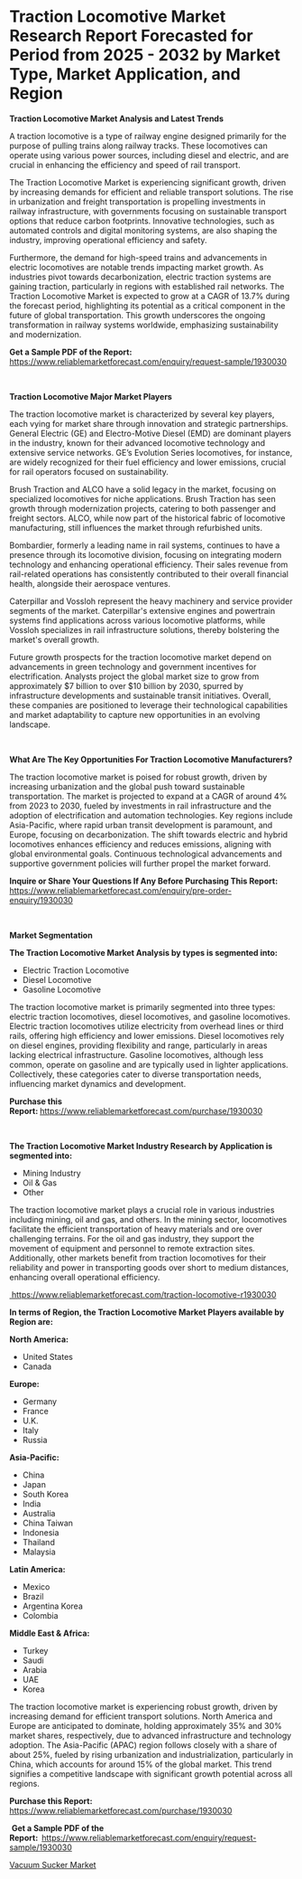 <p><h1>Traction Locomotive Market Research Report Forecasted for Period from 2025 -  2032 by Market Type, Market Application, and Region</h1></p><p><strong>Traction Locomotive Market Analysis and Latest Trends</strong></p>
<p><p>A traction locomotive is a type of railway engine designed primarily for the purpose of pulling trains along railway tracks. These locomotives can operate using various power sources, including diesel and electric, and are crucial in enhancing the efficiency and speed of rail transport. </p><p>The Traction Locomotive Market is experiencing significant growth, driven by increasing demands for efficient and reliable transport solutions. The rise in urbanization and freight transportation is propelling investments in railway infrastructure, with governments focusing on sustainable transport options that reduce carbon footprints. Innovative technologies, such as automated controls and digital monitoring systems, are also shaping the industry, improving operational efficiency and safety.</p><p>Furthermore, the demand for high-speed trains and advancements in electric locomotives are notable trends impacting market growth. As industries pivot towards decarbonization, electric traction systems are gaining traction, particularly in regions with established rail networks. The Traction Locomotive Market is expected to grow at a CAGR of 13.7% during the forecast period, highlighting its potential as a critical component in the future of global transportation. This growth underscores the ongoing transformation in railway systems worldwide, emphasizing sustainability and modernization.</p></p>
<p><strong>Get a Sample PDF of the Report:&nbsp;</strong> <a href="https://www.reliablemarketforecast.com/enquiry/request-sample/1930030?utm_campaign=2454&utm_medium=2&utm_source=Github&utm_content=ia&utm_term=23022025&utm_id=traction-locomotive">https://www.reliablemarketforecast.com/enquiry/request-sample/1930030</a></p>
<p>&nbsp;</p>
<p><strong>Traction Locomotive Major Market Players</strong></p>
<p><p>The traction locomotive market is characterized by several key players, each vying for market share through innovation and strategic partnerships. General Electric (GE) and Electro-Motive Diesel (EMD) are dominant players in the industry, known for their advanced locomotive technology and extensive service networks. GE’s Evolution Series locomotives, for instance, are widely recognized for their fuel efficiency and lower emissions, crucial for rail operators focused on sustainability.</p><p>Brush Traction and ALCO have a solid legacy in the market, focusing on specialized locomotives for niche applications. Brush Traction has seen growth through modernization projects, catering to both passenger and freight sectors. ALCO, while now part of the historical fabric of locomotive manufacturing, still influences the market through refurbished units.</p><p>Bombardier, formerly a leading name in rail systems, continues to have a presence through its locomotive division, focusing on integrating modern technology and enhancing operational efficiency. Their sales revenue from rail-related operations has consistently contributed to their overall financial health, alongside their aerospace ventures.</p><p>Caterpillar and Vossloh represent the heavy machinery and service provider segments of the market. Caterpillar's extensive engines and powertrain systems find applications across various locomotive platforms, while Vossloh specializes in rail infrastructure solutions, thereby bolstering the market's overall growth.</p><p>Future growth prospects for the traction locomotive market depend on advancements in green technology and government incentives for electrification. Analysts project the global market size to grow from approximately $7 billion to over $10 billion by 2030, spurred by infrastructure developments and sustainable transit initiatives. Overall, these companies are positioned to leverage their technological capabilities and market adaptability to capture new opportunities in an evolving landscape.</p></p>
<p>&nbsp;</p>
<p><strong>What Are The Key Opportunities For Traction Locomotive Manufacturers?</strong></p>
<p><p>The traction locomotive market is poised for robust growth, driven by increasing urbanization and the global push toward sustainable transportation. The market is projected to expand at a CAGR of around 4% from 2023 to 2030, fueled by investments in rail infrastructure and the adoption of electrification and automation technologies. Key regions include Asia-Pacific, where rapid urban transit development is paramount, and Europe, focusing on decarbonization. The shift towards electric and hybrid locomotives enhances efficiency and reduces emissions, aligning with global environmental goals. Continuous technological advancements and supportive government policies will further propel the market forward.</p></p>
<p><strong>Inquire or Share Your Questions If Any Before Purchasing This Report:</strong> <a href="https://www.reliablemarketforecast.com/enquiry/pre-order-enquiry/1930030?utm_campaign=2454&utm_medium=2&utm_source=Github&utm_content=ia&utm_term=23022025&utm_id=traction-locomotive">https://www.reliablemarketforecast.com/enquiry/pre-order-enquiry/1930030</a></p>
<p>&nbsp;</p>
<p><strong>Market Segmentation</strong></p>
<p><strong>The Traction Locomotive Market Analysis by types is segmented into:</strong></p>
<p><ul><li>Electric Traction Locomotive</li><li>Diesel Locomotive</li><li>Gasoline Locomotive</li></ul></p>
<p><p>The traction locomotive market is primarily segmented into three types: electric traction locomotives, diesel locomotives, and gasoline locomotives. Electric traction locomotives utilize electricity from overhead lines or third rails, offering high efficiency and lower emissions. Diesel locomotives rely on diesel engines, providing flexibility and range, particularly in areas lacking electrical infrastructure. Gasoline locomotives, although less common, operate on gasoline and are typically used in lighter applications. Collectively, these categories cater to diverse transportation needs, influencing market dynamics and development.</p></p>
<p><strong>Purchase this Report:&nbsp;</strong><a href="https://www.reliablemarketforecast.com/purchase/1930030?utm_campaign=2454&utm_medium=2&utm_source=Github&utm_content=ia&utm_term=23022025&utm_id=traction-locomotive">https://www.reliablemarketforecast.com/purchase/1930030</a></p>
<p>&nbsp;</p>
<p><strong>The Traction Locomotive Market Industry Research by Application is segmented into:</strong></p>
<p><ul><li>Mining Industry</li><li>Oil & Gas</li><li>Other</li></ul></p>
<p><p>The traction locomotive market plays a crucial role in various industries including mining, oil and gas, and others. In the mining sector, locomotives facilitate the efficient transportation of heavy materials and ore over challenging terrains. For the oil and gas industry, they support the movement of equipment and personnel to remote extraction sites. Additionally, other markets benefit from traction locomotives for their reliability and power in transporting goods over short to medium distances, enhancing overall operational efficiency.</p></p>
<p><a href="https://www.reliablemarketforecast.com/traction-locomotive-r1930030?utm_campaign=2454&utm_medium=2&utm_source=Github&utm_content=ia&utm_term=23022025&utm_id=traction-locomotive">&nbsp;https://www.reliablemarketforecast.com/traction-locomotive-r1930030</a></p>
<p><strong>In terms of Region, the Traction Locomotive Market Players available by Region are:</strong></p>
<p>
    <p> <strong> North America: </strong>
        <ul>
            <li>United States</li>
            <li>Canada</li>
        </ul>
        </p> 
    <p> <strong> Europe: </strong>
        <ul>
            <li>Germany</li>
            <li>France</li>
            <li>U.K.</li>
            <li>Italy</li>
            <li>Russia</li>
        </ul>
        </p> 
    <p> <strong> Asia-Pacific: </strong>
        <ul>
            <li>China</li>
            <li>Japan</li>
            <li>South Korea</li>
            <li>India</li>
            <li>Australia</li>
            <li>China Taiwan</li>
            <li>Indonesia</li>
            <li>Thailand</li>
            <li>Malaysia</li>
        </ul>
        </p> 
    <p> <strong> Latin America: </strong>
        <ul>
            <li>Mexico</li>
            <li>Brazil</li>
            <li>Argentina Korea</li>
            <li>Colombia</li>
        </ul>
        </p> 
    <p> <strong> Middle East & Africa: </strong>
        <ul>
            <li>Turkey</li>
            <li>Saudi</li>
            <li>Arabia</li>
            <li>UAE</li>
            <li>Korea</li>
        </ul>
    </p>
    </p>
<p><p>The traction locomotive market is experiencing robust growth, driven by increasing demand for efficient transport solutions. North America and Europe are anticipated to dominate, holding approximately 35% and 30% market shares, respectively, due to advanced infrastructure and technology adoption. The Asia-Pacific (APAC) region follows closely with a share of about 25%, fueled by rising urbanization and industrialization, particularly in China, which accounts for around 15% of the global market. This trend signifies a competitive landscape with significant growth potential across all regions.</p></p>
<p><strong>Purchase this Report: </strong><a href="https://www.reliablemarketforecast.com/purchase/1930030?utm_campaign=2454&utm_medium=2&utm_source=Github&utm_content=ia&utm_term=23022025&utm_id=traction-locomotive">https://www.reliablemarketforecast.com/purchase/1930030</a></p>
<p>&nbsp;<strong>Get a Sample PDF of the Report:&nbsp;&nbsp;</strong><a href="https://www.reliablemarketforecast.com/enquiry/request-sample/1930030?utm_campaign=2454&utm_medium=2&utm_source=Github&utm_content=ia&utm_term=23022025&utm_id=traction-locomotive">https://www.reliablemarketforecast.com/enquiry/request-sample/1930030</a></p>
<p><strong></strong></p>
<p><p><a href="https://github.com/antonioc6hal/Market-Research-Report-List-1/blob/main/vacuum-sucker-market.md?utm_campaign=2454&utm_medium=2&utm_source=Github&utm_content=ia&utm_term=23022025&utm_id=traction-locomotive">Vacuum Sucker Market</a></p></p>